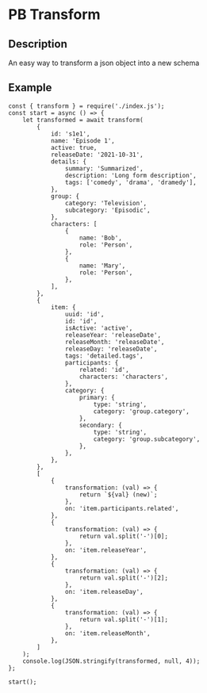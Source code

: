 # PB Transform
## Description
An easy way to transform a json object into a new schema


## Example

    const { transform } = require('./index.js');
    const start = async () => {
        let transformed = await transform(
            {
                id: 's1e1',
                name: 'Episode 1',
                active: true,
                releaseDate: '2021-10-31',
                details: {
                    summary: 'Summarized',
                    description: 'Long form description',
                    tags: ['comedy', 'drama', 'dramedy'],
                },
                group: {
                    category: 'Television',
                    subcategory: 'Episodic',
                },
                characters: [
                    {
                        name: 'Bob',
                        role: 'Person',
                    },
                    {
                        name: 'Mary',
                        role: 'Person',
                    },
                ],
            },
            {
                item: {
                    uuid: 'id',
                    id: 'id',
                    isActive: 'active',
                    releaseYear: 'releaseDate',
                    releaseMonth: 'releaseDate',
                    releaseDay: 'releaseDate',
                    tags: 'detailed.tags',
                    participants: {
                        related: 'id',
                        characters: 'characters',
                    },
                    category: {
                        primary: {
                            type: 'string',
                            category: 'group.category',
                        },
                        secondary: {
                            type: 'string',
                            category: 'group.subcategory',
                        },
                    },
                },
            },
            [
                {
                    transformation: (val) => {
                        return `${val} (new)`;
                    },
                    on: 'item.participants.related',
                },
                {
                    transformation: (val) => {
                        return val.split('-')[0];
                    },
                    on: 'item.releaseYear',
                },
                {
                    transformation: (val) => {
                        return val.split('-')[2];
                    },
                    on: 'item.releaseDay',
                },
                {
                    transformation: (val) => {
                        return val.split('-')[1];
                    },
                    on: 'item.releaseMonth',
                },
            ]
        );
        console.log(JSON.stringify(transformed, null, 4));
    };

    start();

